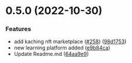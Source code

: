 # 0.5.0 (2022-10-30)


### Features

* add kaching nft marketplace ([#258](https://github.com/yashdev9274/frencescoXX-free-Web3-resources/issues/258)) ([98d1753](https://github.com/yashdev9274/frencescoXX-free-Web3-resources/commit/98d1753019e0cfbdd2176ad957192520a36926c8))
* new learning platform added ([e9b84ca](https://github.com/yashdev9274/frencescoXX-free-Web3-resources/commit/e9b84ca97bdb932b265d121c533884e3ee7bb1f3))
* Update Readme.md ([64aa9e9](https://github.com/yashdev9274/frencescoXX-free-Web3-resources/commit/64aa9e93180038a90435ee1ef034fb822ec51ee4))



